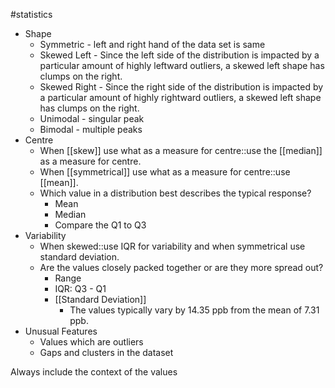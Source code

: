 #statistics 
* Shape
	* Symmetric - left and right hand of the data set is same
	* Skewed Left - Since the left side of the distribution is impacted by a particular amount of highly leftward outliers, a skewed left shape has clumps on the right. 
	* Skewed Right - Since the right side of the distribution is impacted by a particular amount of highly rightward outliers, a skewed left shape has clumps on the right.
	* Unimodal - singular peak
	* Bimodal - multiple peaks
* Centre
	* When [[skew]] use what as a measure for centre::use the [[median]] as a measure for centre. 
	* When [[symmetrical]] use what as a measure for centre::use [[mean]].
	* Which value in a distribution best describes the typical response?
		* Mean
		* Median
		* Compare the Q1 to Q3
* Variability
	* When skewed::use IQR for variability and when symmetrical use standard deviation. 
	* Are the values closely packed together or are they more spread out?
		* Range
		* IQR: Q3 - Q1
		* [[Standard Deviation]]
			* The values typically vary by 14.35 ppb from the mean of 7.31 ppb.
* Unusual Features
	* Values which are outliers
	* Gaps and clusters in the dataset

Always include the context of the values



